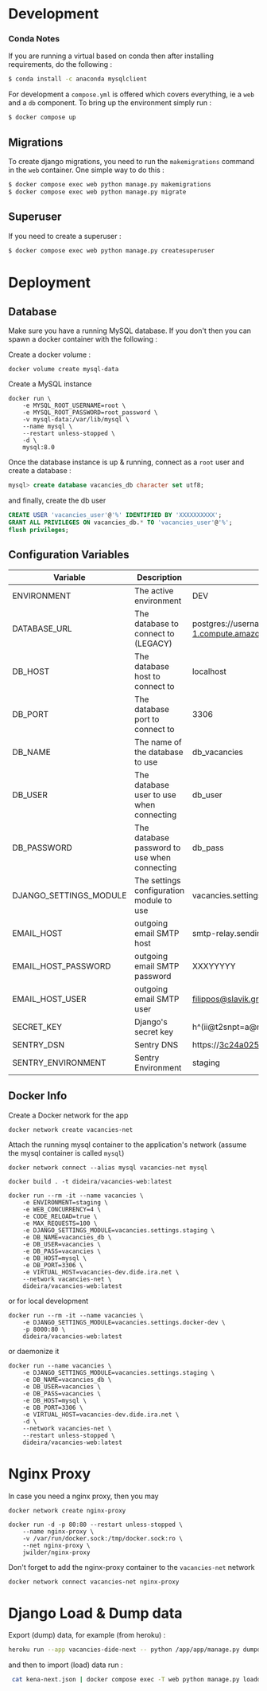 # Development

### Conda Notes

If you are running a virtual based on conda then after installing
requirements, do the following :

```bash
$ conda install -c anaconda mysqlclient
```

For development a `compose.yml` is offered which covers everything, ie 
a `web` and a `db` component. To bring up the environment simply run :

```bash
$ docker compose up
```

## Migrations

To create django migrations, you need to run the `makemigrations` command
in the `web` container. One simple way to do this :

```bash
$ docker compose exec web python manage.py makemigrations
$ docker compose exec web python manage.py migrate
```

## Superuser

If you need to create a superuser :

```bash
$ docker compose exec web python manage.py createsuperuser
```

# Deployment

## Database


Make sure you have a running MySQL database. If you don't then
you can spawn a docker container with the following :

Create a docker volume :
```commandline
docker volume create mysql-data
```

Create a MySQL instance
```commandline
docker run \
    -e MYSQL_ROOT_USERNAME=root \
    -e MYSQL_ROOT_PASSWORD=root_password \
    -v mysql-data:/var/lib/mysql \
    --name mysql \
    --restart unless-stopped \
    -d \
    mysql:8.0
```

Once the database instance is up & running, connect as a `root`
user and create a database :

```sql
mysql> create database vacancies_db character set utf8;
```

and finally, create the db user

```sql
CREATE USER 'vacancies_user'@'%' IDENTIFIED BY 'XXXXXXXXXX';
GRANT ALL PRIVILEGES ON vacancies_db.* TO 'vacancies_user'@'%';
flush privileges;
```
## Configuration Variables

| Variable               | Description                                  | Example                                                                                             |
|------------------------|----------------------------------------------|-----------------------------------------------------------------------------------------------------|
| ENVIRONMENT            | The active environment                       | DEV                                                                                                 |
| DATABASE_URL           | The database to connect to (LEGACY)          | postgres://username:password@ec2-34-247-118-233.eu-west-1.compute.amazonaws.com:5432/d8feahfemc1tmm |
| DB_HOST                | The database host to connect to              | localhost                                                                                           |
| DB_PORT                | The database port to connect to              | 3306                                                                                                |
| DB_NAME                | The name of the database to use              | db_vacancies                                                                                        |
| DB_USER                | The database user to use when connecting     | db_user                                                                                             |
| DB_PASSWORD            | The database password to use when connecting | db_pass                                                                                             |
| DJANGO_SETTINGS_MODULE | The settings configuration module to use     | vacancies.settings.staging                                                                          |
| EMAIL_HOST             | outgoing email SMTP host                     | smtp-relay.sendinblue.com                                                                           | 
| EMAIL_HOST_PASSWORD    | outgoing email SMTP password                 | XXXYYYYY                                                                                            |
| EMAIL_HOST_USER        | outgoing email SMTP user                     | filippos@slavik.gr                                                                                  |
| SECRET_KEY             | Django's secret key                          | h^(ii@t2snpt=a@n0!c)hqnsedz_2gy%lzgf0vrt23_vx(t675                                                  |
| SENTRY_DSN             | Sentry DNS                                   | https://3c24a0255f07425091a81a493176956f@o521881.ingest.sentry.io/5632525                           |
| SENTRY_ENVIRONMENT     | Sentry Environment                           | staging                                                                                             |

## Docker Info

Create a Docker network for the app
```commandline
docker network create vacancies-net
```

Attach the running mysql container to the application's network (assume the mysql container is called `mysql`)

```commandline
docker network connect --alias mysql vacancies-net mysql
```
```commandline
docker build . -t dideira/vacancies-web:latest
```

```commandline
docker run --rm -it --name vacancies \
    -e ENVIRONMENT=staging \
    -e WEB_CONCURRENCY=4 \
    -e CODE_RELOAD=true \
    -e MAX_REQUESTS=100 \
    -e DJANGO_SETTINGS_MODULE=vacancies.settings.staging \
    -e DB_NAME=vacancies_db \
    -e DB_USER=vacancies \
    -e DB_PASS=vacancies \
    -e DB_HOST=mysql \
    -e DB_PORT=3306 \
    -e VIRTUAL_HOST=vacancies-dev.dide.ira.net \
    --network vacancies-net \
    dideira/vacancies-web:latest
```

or for local development

```commandline
docker run --rm -it --name vacancies \
    -e DJANGO_SETTINGS_MODULE=vacancies.settings.docker-dev \
    -p 8000:80 \
    dideira/vacancies-web:latest
```

or daemonize it
```commandline
docker run --name vacancies \
    -e DJANGO_SETTINGS_MODULE=vacancies.settings.staging \
    -e DB_NAME=vacancies_db \
    -e DB_USER=vacancies \
    -e DB_PASS=vacancies \
    -e DB_HOST=mysql \
    -e DB_PORT=3306 \
    -e VIRTUAL_HOST=vacancies-dev.dide.ira.net \
    -d \
    --network vacancies-net \
    --restart unless-stopped \
    dideira/vacancies-web:latest
```

# Nginx Proxy

In case you need a nginx proxy, then you may

```commandline
docker network create nginx-proxy
```

```commandline
docker run -d -p 80:80 --restart unless-stopped \
    --name nginx-proxy \
    -v /var/run/docker.sock:/tmp/docker.sock:ro \
    --net nginx-proxy \
    jwilder/nginx-proxy
```

Don't forget to add the nginx-proxy container to the `vacancies-net` network
```commandline
docker network connect vacancies-net nginx-proxy
```

# Django Load & Dump data

Export (dump) data, for example (from heroku) :

```bash
heroku run --app vacancies-dide-next -- python /app/app/manage.py dumpdata --indent 2 --natural-foreign --natural-primary --exclude auth.permission --exclude contenttypes > kena-next.json
```

and then to import (load) data run :

```bash
 cat kena-next.json | docker compose exec -T web python manage.py loaddata --format json -
 ```